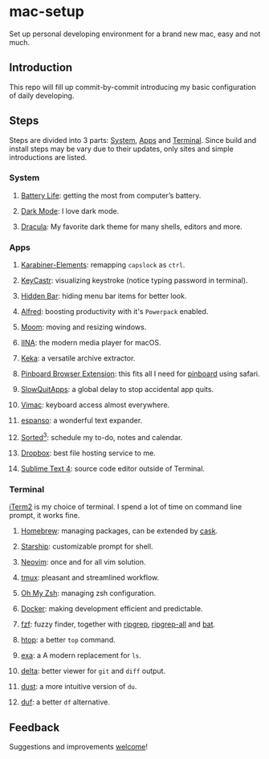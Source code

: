 
# mac-setup

Set up personal developing environment for a brand new mac, easy and not much.

## Introduction

This repo will fill up commit-by-commit introducing my basic configuration of
daily developing.

## Steps

Steps are divided into 3 parts: [System](#System), [Apps](#Apps) and
[Terminal](#Terminal). Since build and install steps may be vary due to their
updates, only sites and simple introductions are listed.

### System

 1. [Battery Life](https://support.apple.com/en-us/HT204054): getting the most
        from computer’s battery.

 2. [Dark Mode](https://support.apple.com/en-us/HT208976): I love dark mode.

 3. [Dracula](https://draculatheme.com): My favorite dark theme for many shells,
        editors and more.

### Apps

 1. [Karabiner-Elements](https://karabiner-elements.pqrs.org): remapping
        `capslock` as `ctrl`.

 2. [KeyCastr](https://github.com/keycastr/keycastr): visualizing keystroke
        (notice typing password in terminal).

 3. [Hidden Bar](https://github.com/dwarvesf/hidden): hiding menu bar items for
        better look.

 4. [Alfred](https://www.alfredapp.com): boosting productivity with it's
        `Powerpack` enabled.

 5. [Moom](https://manytricks.com/moom/): moving and resizing windows.

 6. [IINA](https://iina.io): the modern media player for macOS.

 7. [Keka](https://www.keka.io): a versatile archive extractor.

 8. [Pinboard Browser Extension](https://apps.apple.com/us/app/pinboard-browser-extension/id1552590875?mt=12):
        this fits all I need for [pinboard](https://pinboard.in) using safari.

 9. [SlowQuitApps](https://github.com/dteoh/SlowQuitApps): a global delay to
        stop accidental app quits.

 10. [Vimac](https://vimacapp.com): keyboard access almost everywhere.

 11. [espanso](https://espanso.org): a wonderful text expander.

 12. [Sorted<sup>3</sup>](https://www.sortedapp.com): schedule my to-do, notes
         and calendar.

 13. [Dropbox](https://www.dropbox.com): best file hosting service to me.

 14. [Sublime Text 4](https://www.sublimetext.com): source code editor outside
         of Terminal.

### Terminal

[iTerm2](https://iterm2.com) is my choice of terminal. I spend a lot of time
on command line prompt, it works fine.

 1. [Homebrew](https://brew.sh): managing packages, can be extended by
        [cask](https://formulae.brew.sh/cask/).

 2. [Starship](https://github.com/starship/starship): customizable prompt for shell.

 3. [Neovim](https://neovim.io): once and for all vim solution.

 4. [tmux](https://github.com/tmux/tmux): pleasant and streamlined workflow.

 5. [Oh My Zsh](https://github.com/ohmyzsh/ohmyzsh): managing zsh configuration.

 6. [Docker](https://github.com/ohmyzsh/ohmyzsh): making development efficient
        and predictable.

 7. [fzf](https://github.com/junegunn/fzf): fuzzy finder, together with
        [ripgrep](https://github.com/BurntSushi/ripgrep),
        [ripgrep-all](https://github.com/phiresky/ripgrep-all)
        and [bat](https://github.com/sharkdp/bat).

 8. [htop](https://github.com/hishamhm/htop): a better `top` command.

 9. [exa](https://github.com/ogham/exa): a A modern replacement for `ls`.

 10. [delta](https://github.com/dandavison/delta): better viewer for `git` and
        `diff` output.

 11. [dust](https://github.com/bootandy/dust): a more intuitive version of `du`.

 12. [duf](https://github.com/muesli/duf): a better `df` alternative.

## Feedback

Suggestions and improvements [welcome](https://github.com/kxdc/mac-setup/issues)!

